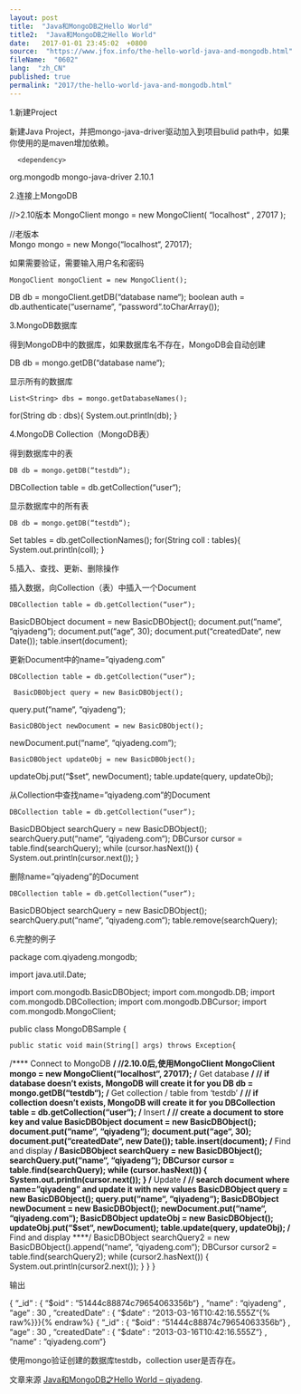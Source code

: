 ```yaml
---
layout: post
title:  "Java和MongoDB之Hello World"
title2:  "Java和MongoDB之Hello World"
date:   2017-01-01 23:45:02  +0800
source:  "https://www.jfox.info/the-hello-world-java-and-mongodb.html"
fileName:  "0602"
lang:  "zh_CN"
published: true
permalink: "2017/the-hello-world-java-and-mongodb.html"
---
```




1.新建Project

新建Java Project，并把mongo-java-driver驱动加入到项目bulid path中，如果你使用的是maven增加依赖。

      <dependency>
<groupId>org.mongodb</groupId>
<artifactId>mongo-java-driver</artifactId>
<version>2.10.1</version>
</dependency>

2.连接上MongoDB

//>2.10版本
MongoClient mongo = new MongoClient( “localhost“ , 27017 );

//老版本  
Mongo mongo = new Mongo(“localhost“, 27017);

如果需要验证，需要输入用户名和密码

    MongoClient mongoClient = new MongoClient();
DB db = mongoClient.getDB(“database name“);
boolean auth = db.authenticate(“username“, “password“.toCharArray());

3.MongoDB数据库

得到MongoDB中的数据库，如果数据库名不存在，MongoDB会自动创建

DB db = mongo.getDB(“database name“);

显示所有的数据库

    List<String> dbs = mongo.getDatabaseNames();
for(String db : dbs){
System.out.println(db);
}

4.MongoDB Collection（MongoDB表）

得到数据库中的表

    DB db = mongo.getDB(“testdb“);
DBCollection table = db.getCollection(“user“);

显示数据库中的所有表

    DB db = mongo.getDB(“testdb“);
Set<String> tables = db.getCollectionNames();
for(String coll : tables){
System.out.println(coll);
}

5.插入、查找、更新、删除操作

插入数据，向Collection（表）中插入一个Document

    DBCollection table = db.getCollection(“user“);
BasicDBObject document = new BasicDBObject();
document.put(“name“, “qiyadeng“);
document.put(“age“, 30);
document.put(“createdDate“, new Date());
table.insert(document);

更新Document中的name=”qiyadeng.com”

    DBCollection table = db.getCollection(“user“);

     BasicDBObject query = new BasicDBObject();
query.put(“name“, “qiyadeng“);

    BasicDBObject newDocument = new BasicDBObject();
newDocument.put(“name“, “qiyadeng.com“);

    BasicDBObject updateObj = new BasicDBObject();
updateObj.put(“$set“, newDocument);
table.update(query, updateObj);

从Collection中查找name=”qiyadeng.com”的Document

    DBCollection table = db.getCollection(“user“);
BasicDBObject searchQuery = new BasicDBObject();
searchQuery.put(“name“, “qiyadeng.com“);
DBCursor cursor = table.find(searchQuery);
while (cursor.hasNext()) {
System.out.println(cursor.next());
}

删除name=”qiyadeng”的Document

    DBCollection table = db.getCollection(“user“);
BasicDBObject searchQuery = new BasicDBObject();
searchQuery.put(“name“, “qiyadeng.com“);
table.remove(searchQuery);

6.完整的例子

package com.qiyadeng.mongodb;

import java.util.Date;

import com.mongodb.BasicDBObject;
import com.mongodb.DB;
import com.mongodb.DBCollection;
import com.mongodb.DBCursor;
import com.mongodb.MongoClient;

public class MongoDBSample {

    public static void main(String[] args) throws Exception{
/**** Connect to MongoDB ****/
//2.10.0后,使用MongoClient
            MongoClient mongo = new MongoClient(“localhost“, 27017);
/**** Get database ****/
// if database doesn’t exists, MongoDB will create it for you
            DB db = mongo.getDB(“testdb“);
/**** Get collection / table from ‘testdb’ ****/
// if collection doesn’t exists, MongoDB will create it for you
            DBCollection table = db.getCollection(“user“);
/**** Insert ****/
// create a document to store key and value
            BasicDBObject document = new BasicDBObject();
document.put(“name“, “qiyadeng“);
document.put(“age“, 30);
document.put(“createdDate“, new Date());
table.insert(document);
/**** Find and display ****/
BasicDBObject searchQuery = new BasicDBObject();
searchQuery.put(“name“, “qiyadeng“);
DBCursor cursor = table.find(searchQuery);
while (cursor.hasNext()) {
System.out.println(cursor.next());
}
/**** Update ****/
// search document where name=”qiyadeng” and update it with new values
            BasicDBObject query = new BasicDBObject();
query.put(“name“, “qiyadeng“);
BasicDBObject newDocument = new BasicDBObject();
newDocument.put(“name“, “qiyadeng.com“);
BasicDBObject updateObj = new BasicDBObject();
updateObj.put(“$set“, newDocument);
table.update(query, updateObj);
/**** Find and display ****/
BasicDBObject searchQuery2 
= new BasicDBObject().append(“name“, “qiyadeng.com“);
DBCursor cursor2 = table.find(searchQuery2);
while (cursor2.hasNext()) {
System.out.println(cursor2.next());
}
}
}

输出

{ “_id“ : { “$oid“ : “51444c88874c79654063356b“} , “name“ : “qiyadeng“ , “age“ : 30 , “createdDate“ : { “$date“ : “2013-03-16T10:42:16.555Z“{% raw%}}}{% endraw%}
{ “_id“ : { “$oid“ : “51444c88874c79654063356b“} , “age“ : 30 , “createdDate“ : { “$date“ : “2013-03-16T10:42:16.555Z“} , “name“ : “qiyadeng.com“}

使用mongo验证创建的数据库testdb，collection user是否存在。

文章来源 [Java和MongoDB之Hello World – qiyadeng](http://www.jfox.info/url.php?url=http%3A%2F%2Fwww.cnblogs.com%2Fqiyadeng%2Farchive%2F2013%2F03%2F19%2F2970131.html).
